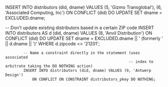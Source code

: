
INSERT INTO distributors (did, dname)
    VALUES (5, 'Gizmo Transglobal'), (6, 'Associated Computing, Inc')
        ON CONFLICT (did) DO UPDATE SET dname = EXCLUDED.dname;


-- Don't update existing distributors based in a certain ZIP code
INSERT INTO distributors AS d (did, dname) VALUES (8, 'Anvil Distribution')
    ON CONFLICT (did) DO UPDATE
        SET dname = EXCLUDED.dname || ' (formerly ' || d.dname || ')'
            WHERE d.zipcode <> '21201';

            -- Name a constraint directly in the statement (uses associated
                                                           -- index to arbitrate taking the DO NOTHING action)
            INSERT INTO distributors (did, dname) VALUES (9, 'Antwerp Design')
                ON CONFLICT ON CONSTRAINT distributors_pkey DO NOTHING;

